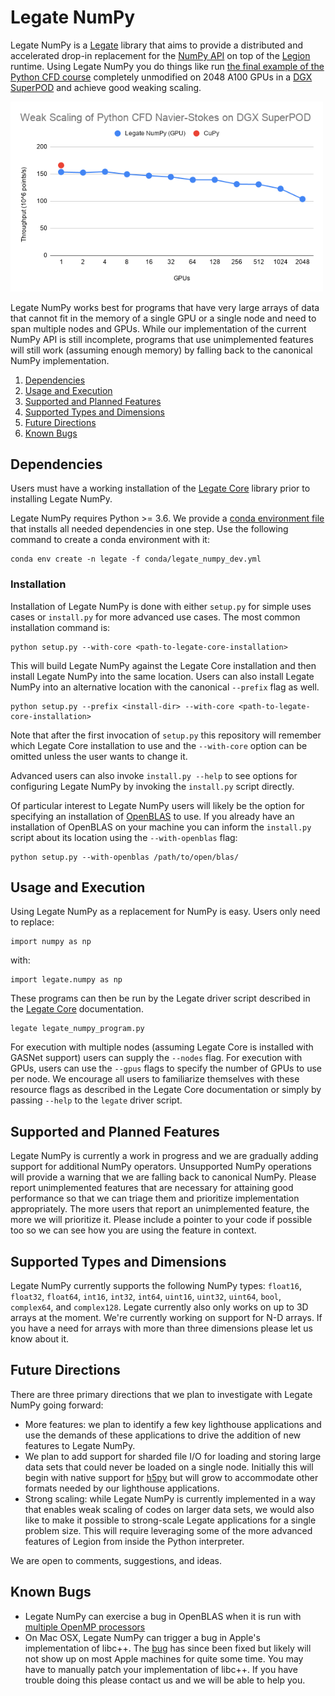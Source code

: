 <!--
Copyright 2021 NVIDIA Corporation

Licensed under the Apache License, Version 2.0 (the "License");
you may not use this file except in compliance with the License.
You may obtain a copy of the License at

    http://www.apache.org/licenses/LICENSE-2.0

Unless required by applicable law or agreed to in writing, software
distributed under the License is distributed on an "AS IS" BASIS,
WITHOUT WARRANTIES OR CONDITIONS OF ANY KIND, either express or implied.
See the License for the specific language governing permissions and
limitations under the License.

-->

# Legate NumPy 

Legate NumPy is a [Legate](https://github.com/nv-legate/legate.core) library
that aims to provide a distributed and accelerated drop-in replacement for the 
[NumPy API](https://numpy.org/doc/stable/reference/) on top of the 
[Legion](https://legion.stanford.edu) runtime. Using Legate NumPy you do things like run 
[the final example of the Python CFD course](https://github.com/barbagroup/CFDPython/blob/master/lessons/15_Step_12.ipynb)
completely unmodified on 2048 A100 GPUs in a [DGX SuperPOD](https://github.com/barbagroup/CFDPython/blob/master/lessons/15_Step_12.ipynb) and achieve good weaking scaling.

<img src="docs/figures/cfd-demo.png" alt="drawing" width="500"/>

Legate NumPy works best for programs that have very large arrays of data 
that cannot fit in the memory of a single GPU or a single node and need 
to span multiple nodes and GPUs. While our implementation of the current 
NumPy API is still incomplete, programs that use unimplemented features 
will still work (assuming enough memory) by falling back to the 
canonical NumPy implementation.

1. [Dependencies](#dependencies)
2. [Usage and Execution](#usage-and-execution)
3. [Supported and Planned Features](#supported-and-planned-features)
4. [Supported Types and Dimensions](#supported-types-and-dimensions)
5. [Future Directions](#future-directions)
6. [Known Bugs](#known-bugs)

## Dependencies

Users must have a working installation of the 
[Legate Core](https://github.com/nv-legate/legate.core)
library prior to installing Legate NumPy. 

Legate NumPy requires Python >= 3.6. We provide a 
[conda environment file](conda/legate_numpy_dev.yml) that
installs all needed dependencies in one step. Use the following command to
create a conda environment with it:
```
conda env create -n legate -f conda/legate_numpy_dev.yml
```

### Installation

Installation of Legate NumPy is done with either `setup.py` for simple 
uses cases or `install.py` for more advanced use cases. The most common 
installation command is:

```
python setup.py --with-core <path-to-legate-core-installation>
```

This will build Legate NumPy against the Legate Core installation and then 
install Legate NumPy into the same location. Users can also install Legate NumPy 
into an alternative location with the canonical `--prefix` flag as well.

```
python setup.py --prefix <install-dir> --with-core <path-to-legate-core-installation>
```

Note that after the first invocation of `setup.py` this repository will remember 
which Legate Core installation to use and the `--with-core` option can be 
omitted unless the user wants to change it.

Advanced users can also invoke `install.py --help` to see options for 
configuring Legate NumPy by invoking the `install.py` script directly.

Of particular interest to Legate NumPy users will likely be the option for
specifying an installation of [OpenBLAS](https://www.openblas.net/) to use.
If you already have an installation of OpenBLAS on your machine you can 
inform the `install.py` script about its location using the `--with-openblas` flag:
```
python setup.py --with-openblas /path/to/open/blas/
```

## Usage and Execution

Using Legate NumPy as a replacement for NumPy is easy. Users only need
to replace:

```
import numpy as np
```

with:

```
import legate.numpy as np
```

These programs can then be run by the Legate driver script described in the
[Legate Core](https://github.com/nv-legate/legate.core) documentation.

```
legate legate_numpy_program.py
```

For execution with multiple nodes (assuming Legate Core is installed with GASNet support)
users can supply the `--nodes` flag. For execution with GPUs, users can use the 
`--gpus` flags to specify the number of GPUs to use per node. We encourage all users
to familiarize themselves with these resource flags as described in the Legate Core
documentation or simply by passing `--help` to the `legate` driver script.

## Supported and Planned Features

Legate NumPy is currently a work in progress and we are gradually adding support for 
additional NumPy operators. Unsupported NumPy operations will provide a
warning that we are falling back to canonical NumPy. Please report unimplemented
features that are necessary for attaining good performance so that we can triage
them and prioritize implementation appropriately. The more users that report an 
unimplemented feature, the more we will prioritize it. Please include a pointer
to your code if possible too so we can see how you are using the feature in context.

## Supported Types and Dimensions

Legate NumPy currently supports the following NumPy types: `float16`, `float32`, `float64`,
`int16`, `int32`, `int64`, `uint16`, `uint32`, `uint64`, `bool`, `complex64`, and `complex128`. 
Legate currently also only works on up to 3D arrays at the moment. We're currently working
on support for N-D arrays. If you have a need for arrays with more than three
dimensions please let us know about it.

## Future Directions

There are three primary directions that we plan to investigate 
with Legate NumPy going forward: 

* More features: we plan to identify a few key lighthouse applications
  and use the demands of these applications to drive the addition of 
  new features to Legate NumPy.
* We plan to add support for sharded file I/O for loading and
  storing large data sets that could never be loaded on a single node.
  Initially this will begin with native support for [h5py](https://www.h5py.org/)
  but will grow to accommodate other formats needed by our lighthouse
  applications.
* Strong scaling: while Legate NumPy is currently implemented in a way that
  enables weak scaling of codes on larger data sets, we would also like
  to make it possible to strong-scale Legate applications for a single
  problem size. This will require leveraging some of the more advanced
  features of Legion from inside the Python interpreter.

We are open to comments, suggestions, and ideas.

## Known Bugs

 * Legate NumPy can exercise a bug in OpenBLAS when it is run with
   [multiple OpenMP processors](https://github.com/xianyi/OpenBLAS/issues/2146)
 * On Mac OSX, Legate NumPy can trigger a bug in Apple's implementation of libc++.
   The [bug](https://bugs.llvm.org/show_bug.cgi?id=43764) has since been fixed but
   likely will not show up on most Apple machines for quite some time. You may have
   to manually patch your implementation of libc++. If you have trouble doing this
   please contact us and we will be able to help you.
